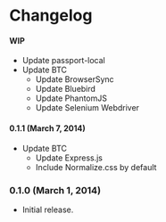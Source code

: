 # Changelog

#### WIP
- Update passport-local
- Update BTC
  - Update BrowserSync
  - Update Bluebird
  - Update PhantomJS
  - Update Selenium Webdriver

#### 0.1.1 (March 7, 2014)
- Update BTC
  - Update Express.js
  - Include Normalize.css by default

### 0.1.0 (March 1, 2014)
- Initial release.
